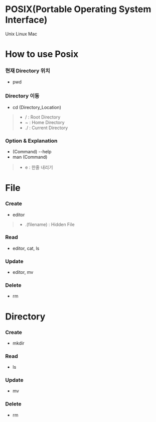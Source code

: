 # POSIX(Portable Operating System Interface)
Unix Linux Mac

# How to use Posix 
### 현재 Directory 위치
- pwd
### Directory 이동
- cd (Directory_Location)
> - /   : Root Directory
> - ~   : Home Directory
> - ./  : Current Directory
### Option & Explanation
- (Command) --help
- man (Command)
> - e : 한줄 내리기

# File
### Create
- editor
> - .(filename) : Hidden File
### Read
- editor, cat, ls
### Update
- editor, mv
### Delete
- rm


# Directory
### Create
- mkdir
### Read
- ls
### Update
- mv
### Delete
- rm